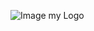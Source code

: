 ![Image my Logo](https://avatars0.githubusercontent.com/u/40072007?s=400&u=97eb2b6c8c2a6b9ae725ad0cae2172c83bdc79d2&v=4)
